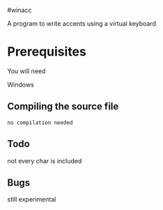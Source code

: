 #winacc

A program to write accents using a virtual keyboard

# Prerequisites

You will need

Windows 

## Compiling the source file

    no compilation needed

## Todo

not every char is included

## Bugs

still experimental
